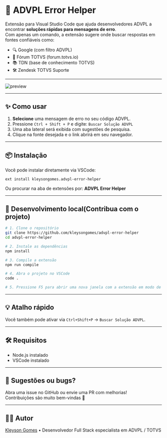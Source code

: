 # 🚀 ADVPL Error Helper

Extensão para Visual Studio Code que ajuda desenvolvedores ADVPL a encontrar **soluções rápidas para mensagens de erro**.  
Com apenas um comando, a extensão sugere onde buscar respostas em fontes confiáveis como:

- 🔍 Google (com filtro ADVPL)
- 💬 Fórum TOTVS (forum.totvs.io)
- 📚 TDN (base de conhecimento TOTVS)
- 🛠 Zendesk TOTVS Suporte

---

![preview](https://github.com/user-attachments/assets/9836a041-9b06-41d8-abf8-05f479b40a63)

---

## ✨ Como usar

1. **Selecione** uma mensagem de erro no seu código ADVPL.
2. Pressione `Ctrl + Shift + P` e digite: `Buscar Solução ADVPL`
3. Uma aba lateral será exibida com sugestões de pesquisa.
4. Clique na fonte desejada e o link abrirá em seu navegador.

---

## 📦 Instalação

Você pode instalar diretamente via VSCode:

```bash
ext install kleysongomes.advpl-error-helper
```

Ou procurar na aba de extensões por: **ADVPL Error Helper**

---

## 🧪 Desenvolvimento local(Contribua com o projeto)

```bash
# 1. Clone o repositório
git clone https://github.com/kleysongomes/advpl-error-helper
cd advpl-error-helper

# 2. Instale as dependências
npm install

# 3. Compile a extensão
npm run compile

# 4. Abra o projeto no VSCode
code .

# 5. Pressione F5 para abrir uma nova janela com a extensão em modo de teste
```

---

## 💡 Atalho rápido

Você também pode ativar via `Ctrl+Shift+P` → `Buscar Solução ADVPL`.

---

## 🛠 Requisitos

- Node.js instalado
- VSCode instalado

---

## 📮 Sugestões ou bugs?

Abra uma issue no GitHub ou envie uma PR com melhorias!  
Contribuições são muito bem-vindas 💜

---

## 🧑‍💻 Autor

[Kleyson Gomes](https://github.com/kleysongomes) • Desenvolvedor Full Stack especialista em ADVPL / TOTVS
